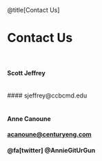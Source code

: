 <div class="slide-bg-style-left"></div><div class="slide-bg-style-right"></div>

@title[Contact Us]

# Contact Us

<br>

#### Scott Jeffrey
<br/>
#### sjeffrey@ccbcmd.edu

<br/>
<br/>

#### Anne Canoune
#### acanoune@centuryeng.com
#### @fa[twitter] @AnnieGitUrGun
